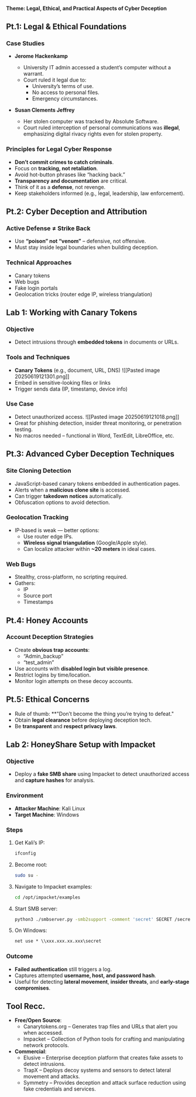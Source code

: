 #### **Theme:** Legal, Ethical, and Practical Aspects of Cyber Deception

## **Pt.1: Legal & Ethical Foundations**
### Case Studies
- **Jerome Hackenkamp**    
    - University IT admin accessed a student’s computer without a warrant.        
    - Court ruled it legal due to:        
        - University’s terms of use.            
        - No access to personal files.            
        - Emergency circumstances.            

- **Susan Clements Jeffrey**    
    - Her stolen computer was tracked by Absolute Software.        
    - Court ruled interception of personal communications was **illegal**, emphasizing digital rivacy rights even for stolen property.      
### Principles for Legal Cyber Response
- **Don’t commit crimes to catch criminals**.    
- Focus on **tracking, not retaliation**.    
- Avoid hot-button phrases like “hacking back.”    
- **Transparency and documentation** are critical.    
- Think of it as a **defense**, not revenge.    
- Keep stakeholders informed (e.g., legal, leadership, law enforcement).    

## **Pt.2: Cyber Deception and Attribution**
### Active Defense ≠ Strike Back
- Use **“poison” not “venom”** – defensive, not offensive.    
- Must stay inside legal boundaries when building deception.   
### Technical Approaches
- Canary tokens    
- Web bugs    
- Fake login portals    
- Geolocation tricks (router edge IP, wireless triangulation)    

## **Lab 1: Working with Canary Tokens**
### Objective
- Detect intrusions through **embedded tokens** in documents or URLs.
### Tools and Techniques
- **Canary Tokens** (e.g., document, URL, DNS)
![[Pasted image 20250619121301.png]]
- Embed in sensitive-looking files or links    
- Trigger sends data (IP, timestamp, device info)
### Use Case
- Detect unauthorized access.
![[Pasted image 20250619121018.png]]
- Great for phishing detection, insider threat monitoring, or penetration testing.    
- No macros needed – functional in Word, TextEdit, LibreOffice, etc.    

## **Pt.3: Advanced Cyber Deception Techniques**
### Site Cloning Detection
- JavaScript-based canary tokens embedded in authentication pages.    
- Alerts when a **malicious clone site** is accessed.    
- Can trigger **takedown notices** automatically.    
- Obfuscation options to avoid detection.  
### Geolocation Tracking
- IP-based is weak — better options:    
    - Use router edge IPs.        
    - **Wireless signal triangulation** (Google/Apple style).        
    - Can localize attacker within **~20 meters** in ideal cases.        
### Web Bugs
- Stealthy, cross-platform, no scripting required.    
- Gathers:    
    - IP        
    - Source port        
    - Timestamps       

## **Pt.4: Honey Accounts**
### Account Deception Strategies
- Create **obvious trap accounts**:    
    - “Admin_backup”        
    - “test_admin”        
- Use accounts with **disabled login but visible presence**.    
- Restrict logins by time/location.    
- Monitor login attempts on these decoy accounts.    

## **Pt.5: Ethical Concerns**
- Rule of thumb: **"Don’t become the thing you’re trying to defeat."
- Obtain **legal clearance** before deploying deception tech.    
- Be **transparent** and **respect privacy laws**.    

## **Lab 2: HoneyShare Setup with Impacket**
### Objective
- Deploy a **fake SMB share** using Impacket to detect unauthorized access and **capture hashes** for analysis.
### Environment
- **Attacker Machine**: Kali Linux    
- **Target Machine**: Windows   
### Steps
1. Get Kali’s IP:    
    ```bash
    ifconfig
    ```
    
2. Become root:    
    ```bash
    sudo su -
    ```
    
3. Navigate to Impacket examples:    
    ```bash
    cd /opt/impacket/examples
    ```
    
4. Start SMB server:    
    ```bash
    python3 ./smbserver.py -smb2support -comment 'secret' SECRET /secret
    ```
    
5. On Windows:    
    ```cmd
    net use * \\xxx.xxx.xx.xxx\secret
    ```
### Outcome
- **Failed authentication** still triggers a log.    
- Captures attempted **username, host, and password hash**.    
- Useful for detecting **lateral movement**, **insider threats**, and **early-stage compromises**.    

## **Tool Recc.**
- **Free/Open Source**:    
    - Canarytokens.org – Generates trap files and URLs that alert you when accessed.  
    - Impacket – Collection of Python tools for crafting and manipulating network protocols.  
- **Commercial**:    
    - Elusive – Enterprise deception platform that creates fake assets to detect intrusions.  
    - TrapX – Deploys decoy systems and sensors to detect lateral movement and attacks.  
    - Symmetry – Provides deception and attack surface reduction using fake credentials and services.